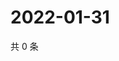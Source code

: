 # 2022-01-31

共 0 条

<!-- BEGIN WEIBO -->
<!-- 最后更新时间 Mon Jan 31 2022 04:11:57 GMT+0800 (China Standard Time) -->

<!-- END WEIBO -->
